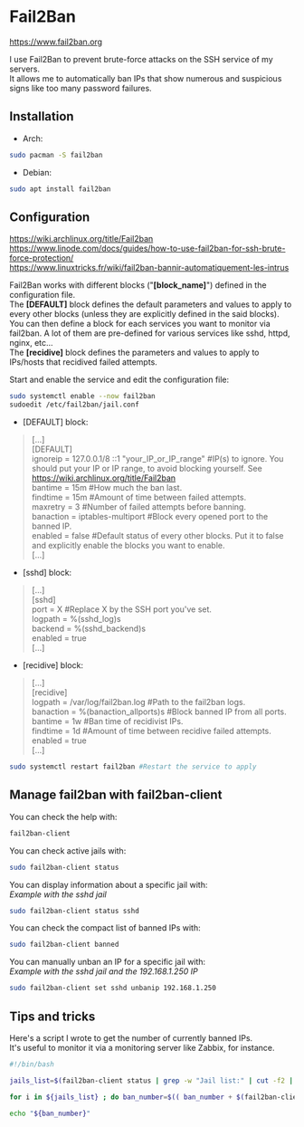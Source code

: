 # Fail2Ban

<https://www.fail2ban.org>

I use Fail2Ban to prevent brute-force attacks on the SSH service of my servers.  
It allows me to automatically ban IPs that show numerous and suspicious signs like too many password failures.

## Installation

- Arch:

```bash
sudo pacman -S fail2ban
```

- Debian:

```bash
sudo apt install fail2ban
```

## Configuration

<https://wiki.archlinux.org/title/Fail2ban>  
<https://www.linode.com/docs/guides/how-to-use-fail2ban-for-ssh-brute-force-protection/>  
<https://www.linuxtricks.fr/wiki/fail2ban-bannir-automatiquement-les-intrus>

Fail2Ban works with different blocks ("**[block_name]**") defined in the configuration file.  
The **[DEFAULT]** block defines the default parameters and values to apply to every other blocks (unless they are explicitly defined in the said blocks).  
You can then define a block for each services you want to monitor via fail2ban. A lot of them are pre-defined for various services like sshd, httpd, nginx, etc...  
The **[recidive]** block defines the parameters and values to apply to IPs/hosts that recidived failed attempts.

Start and enable the service and edit the configuration file:

```bash
sudo systemctl enable --now fail2ban
sudoedit /etc/fail2ban/jail.conf
```

- [DEFAULT] block:

> [...]  
> [DEFAULT]  
> ignoreip = 127.0.0.1/8 ::1 "your_IP_or_IP_range" #IP(s) to ignore. You should put your IP or IP range, to avoid blocking yourself. See <https://wiki.archlinux.org/title/Fail2ban>  
> bantime = 15m #How much the ban last.  
> findtime = 15m #Amount of time between failed attempts.  
> maxretry = 3 #Number of failed attempts before banning.  
> banaction = iptables-multiport #Block every opened port to the banned IP.  
> enabled = false #Default status of every other blocks. Put it to false and explicitly enable the blocks you want to enable.  
> [...]

- [sshd] block:

> [...]  
> [sshd]  
> port = X #Replace X by the SSH port you've set.  
> logpath = %(sshd_log)s  
> backend = %(sshd_backend)s  
> enabled = true  
> [...]

- [recidive] block:

> [...]  
> [recidive]  
> logpath  = /var/log/fail2ban.log #Path to the fail2ban logs.  
> banaction = %(banaction_allports)s #Block banned IP from all ports.  
> bantime  = 1w #Ban time of recidivist IPs.  
> findtime = 1d #Amount of time between recidive failed attempts.  
> enabled = true  
> [...]

```bash
sudo systemctl restart fail2ban #Restart the service to apply
```

## Manage fail2ban with fail2ban-client

You can check the help with:

```bash
fail2ban-client
```

You can check active jails with:

```bash
sudo fail2ban-client status
```

You can display information about a specific jail with:  
*Example with the sshd jail*

```bash
sudo fail2ban-client status sshd
```

You can check the compact list of banned IPs with:

```bash
sudo fail2ban-client banned
```

You can manually unban an IP for a specific jail with:  
*Example with the sshd jail and the 192.168.1.250 IP*

```bash
sudo fail2ban-client set sshd unbanip 192.168.1.250
```

## Tips and tricks

Here's a script I wrote to get the number of currently banned IPs.  
It's useful to monitor it via a monitoring server like Zabbix, for instance.

```bash
#!/bin/bash

jails_list=$(fail2ban-client status | grep -w "Jail list:" | cut -f2 | sed s/,//g)

for i in ${jails_list} ; do ban_number=$(( ban_number + $(fail2ban-client status "${i}" | grep -w "Currently banned:" | cut -f2) )) ; done

echo "${ban_number}"
```

